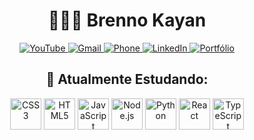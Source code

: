 <h1 align="center">👨🏽‍💻 Brenno Kayan</h1>
<div align="center">
  <a href="https://www.youtube.com/channel/UCsemog9VFWv-XdsveSK3rhA" target="_blank">
    <img src="https://img.shields.io/badge/YouTube-FF0000?style=for-the-badge&logo=youtube&logoColor=white" target="_blank" alt="YouTube">
  </a>
  <a href="mailto:brennok2019@gmail.com">
    <img src="https://img.shields.io/badge/Gmail-D14836?style=for-the-badge&logo=gmail&logoColor=white" target="_blank" alt="Gmail">
  </a>
  <a href="tel:+1234567890">
    <img src="https://img.shields.io/badge/Phone-1234567890-green?style=for-the-badge&logoColor=white" target="_blank" alt="Phone">
  </a>
  <a href="https://www.linkedin.com/in/brenno-kayan-ribeiro-de-souza-10271b237/" target="_blank">
    <img src="https://img.shields.io/badge/-LinkedIn-%230077B5?style=for-the-badge&logo=linkedin&logoColor=white" target="_blank" alt="LinkedIn">
  </a>
  <a href="https://www.linkedin.com/in/brenno-kayan-ribeiro-de-souza-10271b237/" target="_blank">
    <img src="https://img.shields.io/badge/Portifólio-00A0FF?style=for-the-badge&logo=WWW&logoColor=white" target="_blank" alt="Portfólio">
  </a>  
</div>

<h2 align="center">🌱 Atualmente Estudando:</h2>
<div align="center">
  <img src="https://cdn.jsdelivr.net/gh/devicons/devicon/icons/css3/css3-original-wordmark.svg" height="50px" width="50px" alt="CSS3"/>
  <img src="https://cdn.jsdelivr.net/gh/devicons/devicon/icons/html5/html5-original.svg" height="50px" width="50px" alt="HTML5"/>          
  <img src="https://cdn.jsdelivr.net/gh/devicons/devicon/icons/javascript/javascript-original.svg" height="50px" width="50px" alt="JavaScript"/> 
  <img src="https://cdn.jsdelivr.net/gh/devicons/devicon/icons/nodejs/nodejs-original-wordmark.svg" height="50px" width="50px" alt="Node.js"/>
  <img src="https://cdn.jsdelivr.net/gh/devicons/devicon/icons/python/python-original-wordmark.svg" height="50px" width="50px" alt="Python"/>
  <img src="https://cdn.jsdelivr.net/gh/devicons/devicon/icons/react/react-original-wordmark.svg" height="50px" width="50px" alt="React"/>
  <img src="https://cdn.jsdelivr.net/gh/devicons/devicon/icons/typescript/typescript-original.svg" height="50px" width="50px" alt="TypeScript"/>          
</div>   

</div>          
          

<!--
**brennokayan/brennokayan** is a ✨ _special_ ✨ repository because its `README.md` (this file) appears on your GitHub profile.

Here are some ideas to get you started:

- 🔭 I’m currently working on ...
- 🌱 I’m currently learning ...
- 👯 I’m looking to collaborate on ...
- 🤔 I’m looking for help with ...
- 💬 Ask me about ...
- 📫 How to reach me: ...
- 😄 Pronouns: ...
- ⚡ Fun fact: ...
-->
